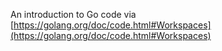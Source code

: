 An introduction to Go code via [https://golang.org/doc/code.html#Workspaces](https://golang.org/doc/code.html#Workspaces)
